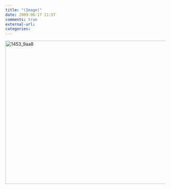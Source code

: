 ```yaml
---
title: "(Image)"
date: 2009-06-17 11:57
comments: true
external-url:
categories:
---
```

[<img src="http://d.asset.soup.io/asset/0356/1453_9aa8.jpeg" width="600" height="450" alt="1453_9aa8" />][1]

  [1]: http://img13.imageshack.us/img13/8906/oznam.jpg
